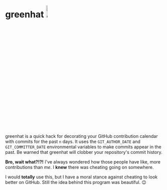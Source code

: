 # greenhat <img src="https://github.com/4148/greenhat/blob/master/greenhat.png" alt="greenhat image" width="10%" height="10%"/>
greenhat is a quick hack for decorating your GitHub contribution calendar with commits for the past `n` days. It uses the `GIT_AUTHOR_DATE` and `GIT_COMMITTER_DATE` environmental variables to make commits appear in the past. Be warned that greenhat will clobber your repository's commit history.

**Bro, wait what?!?!** I've always wondered how those people have like, more contributions than *me*. I **knew** there was cheating going on somewhere.

I would **totally** use this, but I have a moral stance against cheating to look better on GitHub. Still the idea behind this program was beautiful. 😉
